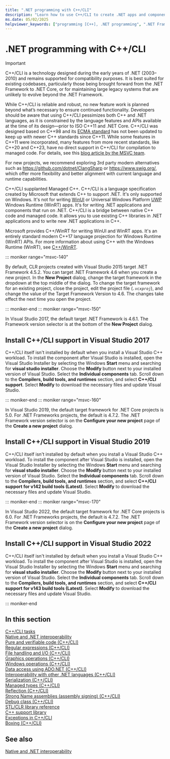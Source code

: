 ```yaml
---
title: ".NET programming with C++/CLI"
description: "Learn how to use C++/CLI to create .NET apps and components in Visual Studio."
ms.date: 05/02/2025
helpviewer_keywords: ["programming [C++], .NET programming", ".NET Framework [C++]", ".NET applications [C++]", "Visual C++, .NET programming"]
---
```

# .NET programming with C++/CLI

> [!IMPORTANT]
> C++/CLI is a technology designed during the early years of .NET (2003–2010) and remains supported for compatibility purposes. It is best suited for existing codebases, particularly those being brought forward from the .NET Framework to .NET Core, or for maintaining large legacy systems that are unlikely to evolve beyond the .NET Framework.
> 
> While C++/CLI is reliable and robust, no new feature work is planned beyond what’s necessary to ensure continued functionality. Developers should be aware that using C++/CLI pessimizes both C++ and .NET languages, as it is constrained by the language features and APIs available at the time of its design—prior to ISO C++11 and .NET Core. C++/CLI was designed based on C++98 and its [ECMA standard](https://ecma-international.org/publications-and-standards/standards/ecma-372) has not been updated to keep up with newer C++ standards since C++11. While some features in C++11 were incorporated, many features from more recent standards, like C++20 and C++23, have no direct support in C++/CLI for compilation to managed code. For details, see this [blog article by the MSVC team](https://devblogs.microsoft.com/cppblog/cpp20-support-comes-to-cpp-cli/).
> 
> For new projects, we recommend exploring 3rd party modern alternatives such as https://github.com/dotnet/ClangSharp or https://www.swig.org/, which offer more flexibility and better alignment with current language and runtime capabilities.

C++/CLI supplanted Managed C++. C++/CLI is a language specification created by Microsoft that extends C++ to support .NET. It's only supported on Windows. It's not for writing [WinUI](/windows/apps/winui) or Universal Windows Platform [UWP](/windows/uwp/get-started/universal-application-platform-guide) Windows Runtime (WinRT) apps. It's for writing .NET applications and components that run on .NET. C++/CLI is a bridge between native C++ code and managed code. It allows you to use existing C++ libraries in .NET applications and to write new .NET applications in C++.

Microsoft provides C++/WinRT for writing WinUI and WinRT apps. It's an entirely standard modern C++17 language projection for Windows Runtime (WinRT) APIs. For more information about using C++ with the Windows Runtime (WinRT), see [C++/WinRT](/windows/uwp/cpp-and-winrt-apis/).

::: moniker range="msvc-140"

By default, CLR projects created with Visual Studio 2015 target .NET Framework 4.5.2. You can target .NET Framework 4.6 when you create a new project. In the **New Project** dialog, change the target framework in the dropdown at the top middle of the dialog. To change the target framework for an existing project, close the project, edit the project file (*`.vcxproj`*), and change the value of the Target Framework Version to 4.6. The changes take effect the next time you open the project.

::: moniker-end
::: moniker range="msvc-150"

In Visual Studio 2017, the default target .NET Framework is 4.6.1. The Framework version selector is at the bottom of the **New Project** dialog.

## Install C++/CLI support in Visual Studio 2017

C++/CLI itself isn't installed by default when you install a Visual Studio C++ workload. To install the component after Visual Studio is installed, open the Visual Studio Installer by selecting the Windows **Start** menu and searching for **visual studio installer**. Choose the **Modify** button next to your installed version of Visual Studio. Select the **Individual components** tab. Scroll down to the **Compilers, build tools, and runtimes** section, and select **C++/CLI support**. Select **Modify** to download the necessary files and update Visual Studio.

::: moniker-end
::: moniker range="msvc-160"

In Visual Studio 2019, the default target framework for .NET Core projects is 5.0. For .NET Frameworks projects, the default is 4.7.2. The .NET Framework version selector is on the **Configure your new project** page of the **Create a new project** dialog.

## Install C++/CLI support in Visual Studio 2019

C++/CLI itself isn't installed by default when you install a Visual Studio C++ workload. To install the component after Visual Studio is installed, open the Visual Studio Installer by selecting the Windows **Start** menu and searching for **visual studio installer**. Choose the **Modify** button next to your installed version of Visual Studio. Select the **Individual components** tab. Scroll down to the **Compilers, build tools, and runtimes** section, and select **C++/CLI support for v142 build tools (Latest)**. Select **Modify** to download the necessary files and update Visual Studio.

::: moniker-end
::: moniker range="msvc-170"

In Visual Studio 2022, the default target framework for .NET Core projects is 6.0. For .NET Frameworks projects, the default is 4.7.2. The .NET Framework version selector is on the **Configure your new project** page of the **Create a new project** dialog.

## Install C++/CLI support in Visual Studio 2022

C++/CLI itself isn't installed by default when you install a Visual Studio C++ workload. To install the component after Visual Studio is installed, open the Visual Studio Installer by selecting the Windows **Start** menu and searching for **visual studio installer**. Choose the **Modify** button next to your installed version of Visual Studio. Select the **Individual components** tab. Scroll down to the **Compilers, build tools, and runtimes** section, and select **C++/CLI support for v143 build tools (Latest)**. Select **Modify** to download the necessary files and update Visual Studio.

::: moniker-end

## In this section

[C++/CLI tasks](../dotnet/cpp-cli-tasks.md)\
[Native and .NET interoperability](../dotnet/native-and-dotnet-interoperability.md)\
[Pure and verifiable code (C++/CLI)](../dotnet/pure-and-verifiable-code-cpp-cli.md)\
[Regular expressions (C++/CLI)](../dotnet/regular-expressions-cpp-cli.md)\
[File handling and I/O (C++/CLI)](../dotnet/file-handling-and-i-o-cpp-cli.md)\
[Graphics operations (C++/CLI)](../dotnet/graphics-operations-cpp-cli.md)\
[Windows operations (C++/CLI)](../dotnet/windows-operations-cpp-cli.md)\
[Data access using ADO.NET (C++/CLI)](../dotnet/data-access-using-adonet-cpp-cli.md)\
[Interoperability with other .NET languages (C++/CLI)](../dotnet/interoperability-with-other-dotnet-languages-cpp-cli.md)\
[Serialization (C++/CLI)](../dotnet/serialization-cpp-cli.md)\
[Managed types (C++/CLI)](../dotnet/managed-types-cpp-cli.md)\
[Reflection (C++/CLI)](../dotnet/reflection-cpp-cli.md)\
[Strong Name assemblies (assembly signing) (C++/CLI)](../dotnet/strong-name-assemblies-assembly-signing-cpp-cli.md)\
[Debug class (C++/CLI)](../dotnet/debug-class-cpp-cli.md)\
[STL/CLR library reference](../dotnet/stl-clr-library-reference.md)\
[C++ support library](../dotnet/cpp-support-library.md)\
[Exceptions in C++/CLI](../dotnet/exceptions-in-cpp-cli.md)\
[Boxing (C++/CLI)](../dotnet/boxing-cpp-cli.md)

## See also

[Native and .NET interoperability](../dotnet/native-and-dotnet-interoperability.md)

